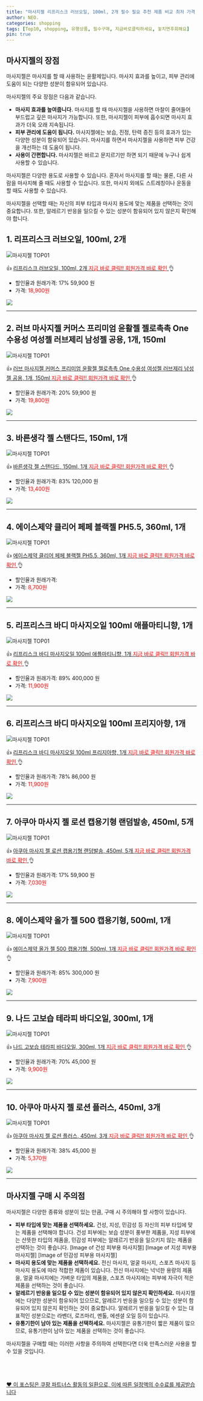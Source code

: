 ```yaml
---
title: "마사지젤 리프리스크 러브오일, 100ml, 2개 필수 필요 추천 제품 비교 최저 가격 비교 장점 구매 후기 구매평"
author: NEO.
categories: shopping
tags: [Top10, shopping, 유행상품, 필수구매, 지금바로클릭하세요, 놓치면후회해요]
pin: true
---
```

**<h2>마사지젤의 장점</h2>**

마사지젤은 마사지를 할 때 사용하는 윤활제입니다. 마사지 효과를 높이고, 피부 관리에 도움이 되는 다양한 성분이 함유되어 있습니다.

마사지젤의 주요 장점은 다음과 같습니다.

* **마사지 효과를 높여줍니다.** 마사지를 할 때 마사지젤을 사용하면 마찰이 줄어들어 부드럽고 깊은 마사지가 가능합니다. 또한, 마사지젤이 피부에 흡수되면 마사지 효과가 더욱 오래 지속됩니다.
* **피부 관리에 도움이 됩니다.** 마사지젤에는 보습, 진정, 탄력 증진 등의 효과가 있는 다양한 성분이 함유되어 있습니다. 마사지를 하면서 마사지젤을 사용하면 피부 건강을 개선하는 데 도움이 됩니다.
* **사용이 간편합니다.** 마사지젤은 바르고 문지르기만 하면 되기 때문에 누구나 쉽게 사용할 수 있습니다.

마사지젤은 다양한 용도로 사용할 수 있습니다. 혼자서 마사지를 할 때는 물론, 다른 사람을 마사지해 줄 때도 사용할 수 있습니다. 또한, 마사지 외에도 스트레칭이나 운동을 할 때도 사용할 수 있습니다.

마사지젤을 선택할 때는 자신의 피부 타입과 마사지 용도에 맞는 제품을 선택하는 것이 중요합니다. 또한, 알레르기 반응을 일으킬 수 있는 성분이 함유되어 있지 않은지 확인해야 합니다.

   

## 1. 리프리스크 러브오일, 100ml, 2개

![마사지젤 TOP01](https://thumbnail9.coupangcdn.com/thumbnails/remote/490x490ex/image/vendor_inventory/7042/7d12194a879254bbb756ef988580997d287605481767429967bd366f03ef.jpg)


👍 [리프리스크 러브오일, 100ml, 2개 <font color=red> 지금 바로 클릭!! 회원가격 바로 확인 </font> ](https://link.coupang.com/re/AFFSDP?lptag=AF3617701&subid=GithubCoopas&pageKey=7008826167&traceid=V0-153&itemId=17215845875&vendorItemId=84387707986) 👌 


- 할인율과 원래가격: 17%  59,900   원
- 가격: <span style='color:red'>18,900원</span>

[![](/discount_price.png)](https://link.coupang.com/re/AFFSDP?lptag=AF3617701&subid=GithubCoopas&pageKey=7008826167&traceid=V0-153&itemId=17215845875&vendorItemId=84387707986)

---


   

## 2. 러브 마사지젤 커머스 프리미엄 윤활젤 젤로촉촉 One 수용성 여성젤 러브제리 남성젤 공용, 1개, 150ml

![마사지젤 TOP01](https://thumbnail9.coupangcdn.com/thumbnails/remote/490x490ex/image/vendor_inventory/d307/b231b7ba2b3c11ae00c55421379e28bd3098deba6247c233cee21ee7f07a.jpg)


👍 [러브 마사지젤 커머스 프리미엄 윤활젤 젤로촉촉 One 수용성 여성젤 러브제리 남성젤 공용, 1개, 150ml <font color=red> 지금 바로 클릭!! 회원가격 바로 확인 </font> ](https://link.coupang.com/re/AFFSDP?lptag=AF3617701&subid=GithubCoopas&pageKey=7716524725&traceid=V0-153&itemId=20697682714&vendorItemId=87931446951) 👌 


- 할인율과 원래가격: 20%  59,900   원
- 가격: <span style='color:red'>19,800원</span>

[![](/discount_price.png)](https://link.coupang.com/re/AFFSDP?lptag=AF3617701&subid=GithubCoopas&pageKey=7716524725&traceid=V0-153&itemId=20697682714&vendorItemId=87931446951)

---


   

## 3. 바른생각 젤 스탠다드, 150ml, 1개

![마사지젤 TOP01](https://thumbnail8.coupangcdn.com/thumbnails/remote/490x490ex/image/retail/images/7798711300198279-36d4d600-c62e-4d80-bde2-88e28dede9a9.jpg)


👍 [바른생각 젤 스탠다드, 150ml, 1개 <font color=red> 지금 바로 클릭!! 회원가격 바로 확인 </font> ](https://link.coupang.com/re/AFFSDP?lptag=AF3617701&subid=GithubCoopas&pageKey=7055145018&traceid=V0-153&itemId=17477653386&vendorItemId=71871554601) 👌 


- 할인율과 원래가격: 83%  120,000   원
- 가격: <span style='color:red'>13,400원</span>

[![](/discount_price.png)](https://link.coupang.com/re/AFFSDP?lptag=AF3617701&subid=GithubCoopas&pageKey=7055145018&traceid=V0-153&itemId=17477653386&vendorItemId=71871554601)

---


   

## 4. 에이스제약 클리어 페페 블랙젤 PH5.5, 360ml, 1개

![마사지젤 TOP01](https://thumbnail7.coupangcdn.com/thumbnails/remote/490x490ex/image/retail/images/1062422550187592-cacb8358-72ee-40fa-8f8f-644bcda0f51a.jpg)


👍 [에이스제약 클리어 페페 블랙젤 PH5.5, 360ml, 1개 <font color=red> 지금 바로 클릭!! 회원가격 바로 확인 </font> ](https://link.coupang.com/re/AFFSDP?lptag=AF3617701&subid=GithubCoopas&pageKey=3977257&traceid=V0-153&itemId=19449987&vendorItemId=3142952090) 👌 


- 할인율과 원래가격: 
- 가격: <span style='color:red'>8,700원</span>

[![](/discount_price.png)](https://link.coupang.com/re/AFFSDP?lptag=AF3617701&subid=GithubCoopas&pageKey=3977257&traceid=V0-153&itemId=19449987&vendorItemId=3142952090)

---


   

## 5. 리프리스크 바디 마사지오일 100ml 애플마티니향, 1개

![마사지젤 TOP01](https://thumbnail9.coupangcdn.com/thumbnails/remote/490x490ex/image/vendor_inventory/9e4a/871303ca54b62b9ba26bd72e2039a179155d37dedd8bcc15d7bc022da2e7.jpg)


👍 [리프리스크 바디 마사지오일 100ml 애플마티니향, 1개 <font color=red> 지금 바로 클릭!! 회원가격 바로 확인 </font> ](https://link.coupang.com/re/AFFSDP?lptag=AF3617701&subid=GithubCoopas&pageKey=7008826167&traceid=V0-153&itemId=17215845871&vendorItemId=84387707976) 👌 


- 할인율과 원래가격: 89%  400,000   원
- 가격: <span style='color:red'>11,900원</span>

[![](/discount_price.png)](https://link.coupang.com/re/AFFSDP?lptag=AF3617701&subid=GithubCoopas&pageKey=7008826167&traceid=V0-153&itemId=17215845871&vendorItemId=84387707976)

---


   

## 6. 리프리스크 바디 마사지오일 100ml 프리지아향, 1개

![마사지젤 TOP01](https://thumbnail7.coupangcdn.com/thumbnails/remote/490x490ex/image/vendor_inventory/e142/04dbac9c71a9a968d47f1e8f85e27f470b64c0f8ceb1d4f2aad0956d6bb2.jpg)


👍 [리프리스크 바디 마사지오일 100ml 프리지아향, 1개 <font color=red> 지금 바로 클릭!! 회원가격 바로 확인 </font> ](https://link.coupang.com/re/AFFSDP?lptag=AF3617701&subid=GithubCoopas&pageKey=6869676882&traceid=V0-153&itemId=6266631300&vendorItemId=83620337702) 👌 


- 할인율과 원래가격: 78%  86,000   원
- 가격: <span style='color:red'>11,900원</span>

[![](/discount_price.png)](https://link.coupang.com/re/AFFSDP?lptag=AF3617701&subid=GithubCoopas&pageKey=6869676882&traceid=V0-153&itemId=6266631300&vendorItemId=83620337702)

---


   

## 7. 아쿠아 마사지 젤 로션 캡용기형 랜덤발송, 450ml, 5개

![마사지젤 TOP01](https://thumbnail10.coupangcdn.com/thumbnails/remote/490x490ex/image/rs_quotation_api/jwwfxdqx/959df385a47b4007bbeea84d4bacddb3.jpg)


👍 [아쿠아 마사지 젤 로션 캡용기형 랜덤발송, 450ml, 5개 <font color=red> 지금 바로 클릭!! 회원가격 바로 확인 </font> ](https://link.coupang.com/re/AFFSDP?lptag=AF3617701&subid=GithubCoopas&pageKey=7670050016&traceid=V0-153&itemId=20458188336&vendorItemId=78479036446) 👌 


- 할인율과 원래가격: 17%  59,900   원
- 가격: <span style='color:red'>7,030원</span>

[![](/discount_price.png)](https://link.coupang.com/re/AFFSDP?lptag=AF3617701&subid=GithubCoopas&pageKey=7670050016&traceid=V0-153&itemId=20458188336&vendorItemId=78479036446)

---


   

## 8. 에이스제약 올가 젤 500 캡용기형, 500ml, 1개

![마사지젤 TOP01](https://thumbnail9.coupangcdn.com/thumbnails/remote/490x490ex/image/retail/images/4348929398569021-33bab478-fdcc-4644-a184-ad0e93ba9618.jpg)


👍 [에이스제약 올가 젤 500 캡용기형, 500ml, 1개 <font color=red> 지금 바로 클릭!! 회원가격 바로 확인 </font> ](https://link.coupang.com/re/AFFSDP?lptag=AF3617701&subid=GithubCoopas&pageKey=7310718994&traceid=V0-153&itemId=18728308265&vendorItemId=70800120443) 👌 


- 할인율과 원래가격: 85%  300,000   원
- 가격: <span style='color:red'>7,900원</span>

[![](/discount_price.png)](https://link.coupang.com/re/AFFSDP?lptag=AF3617701&subid=GithubCoopas&pageKey=7310718994&traceid=V0-153&itemId=18728308265&vendorItemId=70800120443)

---


   

## 9. 나드 고보습 테라피 바디오일, 300ml, 1개

![마사지젤 TOP01](https://thumbnail8.coupangcdn.com/thumbnails/remote/490x490ex/image/retail/images/637379558806040-4a9785bb-1695-4c31-b598-b03fc6a5827f.jpg)


👍 [나드 고보습 테라피 바디오일, 300ml, 1개 <font color=red> 지금 바로 클릭!! 회원가격 바로 확인 </font> ](https://link.coupang.com/re/AFFSDP?lptag=AF3617701&subid=GithubCoopas&pageKey=4841458481&traceid=V0-153&itemId=6257475486&vendorItemId=73553172701) 👌 


- 할인율과 원래가격: 70%  45,000   원
- 가격: <span style='color:red'>9,900원</span>

[![](/discount_price.png)](https://link.coupang.com/re/AFFSDP?lptag=AF3617701&subid=GithubCoopas&pageKey=4841458481&traceid=V0-153&itemId=6257475486&vendorItemId=73553172701)

---


   

## 10. 아쿠아 마사지 젤 로션 플러스, 450ml, 3개

![마사지젤 TOP01](https://thumbnail9.coupangcdn.com/thumbnails/remote/490x490ex/image/retail/images/3727749115318388-063fc00c-2dbc-4ce1-a2f8-78ac7f6993c8.jpg)


👍 [아쿠아 마사지 젤 로션 플러스, 450ml, 3개 <font color=red> 지금 바로 클릭!! 회원가격 바로 확인 </font> ](https://link.coupang.com/re/AFFSDP?lptag=AF3617701&subid=GithubCoopas&pageKey=185890038&traceid=V0-153&itemId=243267105&vendorItemId=3598726169) 👌 


- 할인율과 원래가격: 38%  45,000   원
- 가격: <span style='color:red'>5,370원</span>

[![](/discount_price.png)](https://link.coupang.com/re/AFFSDP?lptag=AF3617701&subid=GithubCoopas&pageKey=185890038&traceid=V0-153&itemId=243267105&vendorItemId=3598726169)

---
**<h2>마사지젤 구매 시 주의점</h2>**

마사지젤은 다양한 종류와 성분이 있는 만큼, 구매 시 주의해야 할 사항이 있습니다.

* **피부 타입에 맞는 제품을 선택하세요.** 건성, 지성, 민감성 등 자신의 피부 타입에 맞는 제품을 선택해야 합니다. 건성 피부에는 보습 성분이 풍부한 제품을, 지성 피부에는 산뜻한 타입의 제품을, 민감성 피부에는 알레르기 반응을 일으키지 않는 제품을 선택하는 것이 좋습니다.
[Image of 건성 피부용 마사지젤]
[Image of 지성 피부용 마사지젤]
[Image of 민감성 피부용 마사지젤]
* **마사지 용도에 맞는 제품을 선택하세요.** 전신 마사지, 얼굴 마사지, 스포츠 마사지 등 마사지 용도에 따라 적합한 제품이 있습니다. 전신 마사지에는 넉넉한 용량의 제품을, 얼굴 마사지에는 가벼운 타입의 제품을, 스포츠 마사지에는 피부에 자극이 적은 제품을 선택하는 것이 좋습니다.
* **알레르기 반응을 일으킬 수 있는 성분이 함유되어 있지 않은지 확인하세요.** 마사지젤에는 다양한 성분이 함유되어 있으므로, 알레르기 반응을 일으킬 수 있는 성분이 함유되어 있지 않은지 확인하는 것이 중요합니다. 알레르기 반응을 일으킬 수 있는 대표적인 성분으로는 라벤더, 로즈마리, 멘톨, 에센셜 오일 등이 있습니다.
* **유통기한이 남아 있는 제품을 선택하세요.** 마사지젤은 유통기한이 짧은 제품이 많으므로, 유통기한이 남아 있는 제품을 선택하는 것이 좋습니다.

마사지젤을 구매할 때는 이러한 사항을 주의하여 선택한다면 더욱 만족스러운 사용을 할 수 있을 것입니다.<br><br><br><br><br> [ ❤  이 포스팅은 쿠팡 파트너스 활동의 일환으로, 이에 따른 일정액의 수수료를 제공받습니다](https://link.coupang.com/a/bcEFyh)